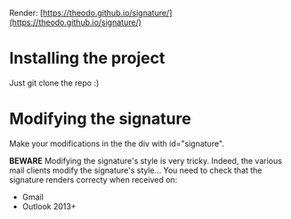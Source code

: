 Render: [https://theodo.github.io/signature/](https://theodo.github.io/signature/)

# Installing the project
Just git clone the repo :)

# Modifying the signature
Make your modifications in the the div with id="signature".

**BEWARE**
Modifying the signature's style is very tricky.
Indeed, the various mail clients modify the signature's style...
You need to check that the signature renders correcty when received on:
  - Gmail
  - Outlook 2013+
